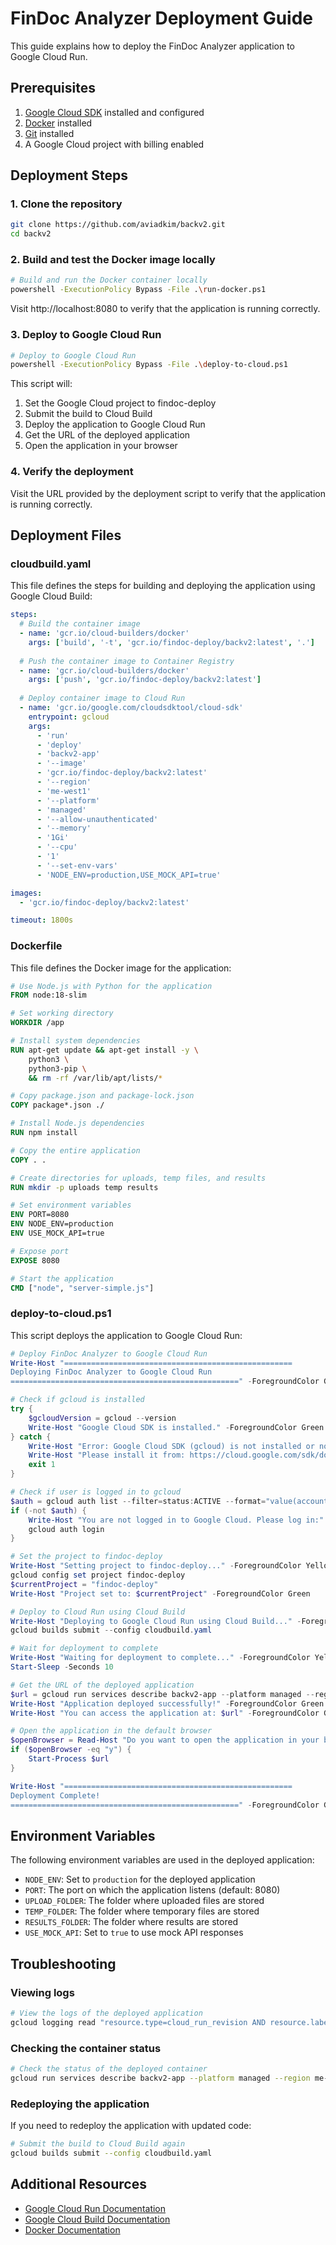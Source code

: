 # FinDoc Analyzer Deployment Guide

This guide explains how to deploy the FinDoc Analyzer application to Google Cloud Run.

## Prerequisites

1. [Google Cloud SDK](https://cloud.google.com/sdk/docs/install) installed and configured
2. [Docker](https://docs.docker.com/get-docker/) installed
3. [Git](https://git-scm.com/downloads) installed
4. A Google Cloud project with billing enabled

## Deployment Steps

### 1. Clone the repository

```bash
git clone https://github.com/aviadkim/backv2.git
cd backv2
```

### 2. Build and test the Docker image locally

```bash
# Build and run the Docker container locally
powershell -ExecutionPolicy Bypass -File .\run-docker.ps1
```

Visit http://localhost:8080 to verify that the application is running correctly.

### 3. Deploy to Google Cloud Run

```bash
# Deploy to Google Cloud Run
powershell -ExecutionPolicy Bypass -File .\deploy-to-cloud.ps1
```

This script will:
1. Set the Google Cloud project to findoc-deploy
2. Submit the build to Cloud Build
3. Deploy the application to Google Cloud Run
4. Get the URL of the deployed application
5. Open the application in your browser

### 4. Verify the deployment

Visit the URL provided by the deployment script to verify that the application is running correctly.

## Deployment Files

### cloudbuild.yaml

This file defines the steps for building and deploying the application using Google Cloud Build:

```yaml
steps:
  # Build the container image
  - name: 'gcr.io/cloud-builders/docker'
    args: ['build', '-t', 'gcr.io/findoc-deploy/backv2:latest', '.']
  
  # Push the container image to Container Registry
  - name: 'gcr.io/cloud-builders/docker'
    args: ['push', 'gcr.io/findoc-deploy/backv2:latest']
  
  # Deploy container image to Cloud Run
  - name: 'gcr.io/google.com/cloudsdktool/cloud-sdk'
    entrypoint: gcloud
    args:
      - 'run'
      - 'deploy'
      - 'backv2-app'
      - '--image'
      - 'gcr.io/findoc-deploy/backv2:latest'
      - '--region'
      - 'me-west1'
      - '--platform'
      - 'managed'
      - '--allow-unauthenticated'
      - '--memory'
      - '1Gi'
      - '--cpu'
      - '1'
      - '--set-env-vars'
      - 'NODE_ENV=production,USE_MOCK_API=true'

images:
  - 'gcr.io/findoc-deploy/backv2:latest'

timeout: 1800s
```

### Dockerfile

This file defines the Docker image for the application:

```dockerfile
# Use Node.js with Python for the application
FROM node:18-slim

# Set working directory
WORKDIR /app

# Install system dependencies
RUN apt-get update && apt-get install -y \
    python3 \
    python3-pip \
    && rm -rf /var/lib/apt/lists/*

# Copy package.json and package-lock.json
COPY package*.json ./

# Install Node.js dependencies
RUN npm install

# Copy the entire application
COPY . .

# Create directories for uploads, temp files, and results
RUN mkdir -p uploads temp results

# Set environment variables
ENV PORT=8080
ENV NODE_ENV=production
ENV USE_MOCK_API=true

# Expose port
EXPOSE 8080

# Start the application
CMD ["node", "server-simple.js"]
```

### deploy-to-cloud.ps1

This script deploys the application to Google Cloud Run:

```powershell
# Deploy FinDoc Analyzer to Google Cloud Run
Write-Host "===================================================
Deploying FinDoc Analyzer to Google Cloud Run
===================================================" -ForegroundColor Green

# Check if gcloud is installed
try {
    $gcloudVersion = gcloud --version
    Write-Host "Google Cloud SDK is installed." -ForegroundColor Green
} catch {
    Write-Host "Error: Google Cloud SDK (gcloud) is not installed or not in PATH." -ForegroundColor Red
    Write-Host "Please install it from: https://cloud.google.com/sdk/docs/install" -ForegroundColor Red
    exit 1
}

# Check if user is logged in to gcloud
$auth = gcloud auth list --filter=status:ACTIVE --format="value(account)"
if (-not $auth) {
    Write-Host "You are not logged in to Google Cloud. Please log in:" -ForegroundColor Yellow
    gcloud auth login
}

# Set the project to findoc-deploy
Write-Host "Setting project to findoc-deploy..." -ForegroundColor Yellow
gcloud config set project findoc-deploy
$currentProject = "findoc-deploy"
Write-Host "Project set to: $currentProject" -ForegroundColor Green

# Deploy to Cloud Run using Cloud Build
Write-Host "Deploying to Google Cloud Run using Cloud Build..." -ForegroundColor Yellow
gcloud builds submit --config cloudbuild.yaml

# Wait for deployment to complete
Write-Host "Waiting for deployment to complete..." -ForegroundColor Yellow
Start-Sleep -Seconds 10

# Get the URL of the deployed application
$url = gcloud run services describe backv2-app --platform managed --region me-west1 --format 'value(status.url)'
Write-Host "Application deployed successfully!" -ForegroundColor Green
Write-Host "You can access the application at: $url" -ForegroundColor Green

# Open the application in the default browser
$openBrowser = Read-Host "Do you want to open the application in your browser? (y/n)"
if ($openBrowser -eq "y") {
    Start-Process $url
}

Write-Host "===================================================
Deployment Complete!
===================================================" -ForegroundColor Green
```

## Environment Variables

The following environment variables are used in the deployed application:

- `NODE_ENV`: Set to `production` for the deployed application
- `PORT`: The port on which the application listens (default: 8080)
- `UPLOAD_FOLDER`: The folder where uploaded files are stored
- `TEMP_FOLDER`: The folder where temporary files are stored
- `RESULTS_FOLDER`: The folder where results are stored
- `USE_MOCK_API`: Set to `true` to use mock API responses

## Troubleshooting

### Viewing logs

```bash
# View the logs of the deployed application
gcloud logging read "resource.type=cloud_run_revision AND resource.labels.service_name=backv2-app" --limit 50
```

### Checking the container status

```bash
# Check the status of the deployed container
gcloud run services describe backv2-app --platform managed --region me-west1
```

### Redeploying the application

If you need to redeploy the application with updated code:

```bash
# Submit the build to Cloud Build again
gcloud builds submit --config cloudbuild.yaml
```

## Additional Resources

- [Google Cloud Run Documentation](https://cloud.google.com/run/docs)
- [Google Cloud Build Documentation](https://cloud.google.com/build/docs)
- [Docker Documentation](https://docs.docker.com/)
